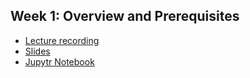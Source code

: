 ## Week 1: Overview and Prerequisites
- [Lecture recording](https://wustl.box.com/s/55ya4j1phmyugxn01hx0wjyciyov960k)
- [Slides](bfx_workshop_01_overview.pdf)
- [Jupytr Notebook](bfx_workshop_01_overview.ipynb)
